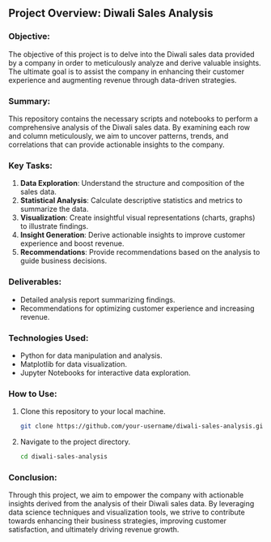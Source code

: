 ## Project Overview: Diwali Sales Analysis

### Objective:
The objective of this project is to delve into the Diwali sales data provided by a company in order to meticulously analyze and derive valuable insights. The ultimate goal is to assist the company in enhancing their customer experience and augmenting revenue through data-driven strategies.

### Summary:
This repository contains the necessary scripts and notebooks to perform a comprehensive analysis of the Diwali sales data. By examining each row and column meticulously, we aim to uncover patterns, trends, and correlations that can provide actionable insights to the company.

### Key Tasks:
1. **Data Exploration**: Understand the structure and composition of the sales data.
2. **Statistical Analysis**: Calculate descriptive statistics and metrics to summarize the data.
3. **Visualization**: Create insightful visual representations (charts, graphs) to illustrate findings.
4. **Insight Generation**: Derive actionable insights to improve customer experience and boost revenue.
5. **Recommendations**: Provide recommendations based on the analysis to guide business decisions.

### Deliverables:
- Detailed analysis report summarizing findings.
- Recommendations for optimizing customer experience and increasing revenue.

### Technologies Used:
- Python for data manipulation and analysis.
- Matplotlib for data visualization.
- Jupyter Notebooks for interactive data exploration.

### How to Use:
1. Clone this repository to your local machine.
   ```bash
   git clone https://github.com/your-username/diwali-sales-analysis.git
   ```
2. Navigate to the project directory.
   ```bash
   cd diwali-sales-analysis
   ```
### Conclusion:
Through this project, we aim to empower the company with actionable insights derived from the analysis of their Diwali sales data. By leveraging data science techniques and visualization tools, we strive to contribute towards enhancing their business strategies, improving customer satisfaction, and ultimately driving revenue growth.